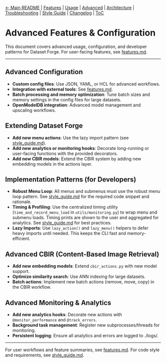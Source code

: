 [← Main README](../README.md) | [Features](features.md) | [Usage](usage.md) | [Advanced](advanced.md) | [Architecture](architecture.md) | [Troubleshooting](troubleshooting.md) | [Style Guide](style_guide.md) | [Changelog](changelog.md) | [ToC](toc.md)

# Advanced Features & Configuration

This document covers advanced usage, configuration, and developer patterns for Dataset Forge. For user-facing features, see [features.md](features.md).

---

## Advanced Configuration

- **Custom config files**: Use JSON, YAML, or HCL for advanced workflows.
- **Integration with external tools**: See [features.md](features.md#core--configuration).
- **Batch processing and memory optimization**: Tune batch sizes and memory settings in the config files for large datasets.
- **OpenModelDB integration**: Advanced model management and upscaling workflows.

## Extending Dataset Forge

- **Add new menu actions**: Use the lazy import pattern (see [style_guide.md](style_guide.md)).
- **Add new analytics or monitoring hooks**: Decorate long-running or user-facing functions with the provided decorators.
- **Add new CBIR models**: Extend the CBIR system by adding new embedding models in the actions layer.

## Implementation Patterns (for Developers)

- **Robust Menu Loop**: All menus and submenus must use the robust menu loop pattern. See [style_guide.md](style_guide.md) for the required code snippet and rationale.
- **Timing & Profiling**: Use the centralized timing utility (`time_and_record_menu_load` in `utils/monitoring.py`) to wrap menu and submenu loads. Timing prints are shown to the user and aggregated for analytics. See [style_guide.md](style_guide.md) for best practices.
- **Lazy Imports**: Use `lazy_action()` and `lazy_menu()` helpers to defer heavy imports until needed. This keeps the CLI fast and memory-efficient.

## Advanced CBIR (Content-Based Image Retrieval)

- **Add new embedding models**: Extend `cbir_actions.py` with new model support.
- **Optimize similarity search**: Use ANN indexing for large datasets.
- **Batch actions**: Implement new batch actions (remove, move, copy) in the CBIR workflow.

## Advanced Monitoring & Analytics

- **Add new analytics hooks**: Decorate new actions with `@monitor_performance` and `@track_errors`.
- **Background task management**: Register new subprocesses/threads for monitoring.
- **Persistent logging**: Ensure all analytics and errors are logged to ./logs/.

---

For user workflows and feature summaries, see [features.md](features.md). For code style and requirements, see [style_guide.md](style_guide.md).
